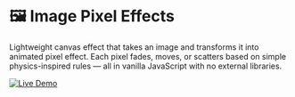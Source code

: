 # 🖼️ Image Pixel Effects

Lightweight canvas effect that takes an image and transforms it into animated pixel effect. Each pixel fades, moves, or scatters based on simple physics-inspired rules — all in vanilla JavaScript with no external libraries. 

[![Live Demo](https://img.shields.io/badge/Live-Demo-green?style=for-the-badge)](https://bulbasaur854.github.io/pixel-effects/)


